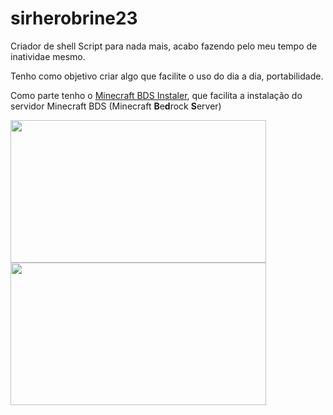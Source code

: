 # sirherobrine23

Criador de shell Script para nada mais, acabo fazendo pelo meu tempo de inatividae mesmo.

Tenho como objetivo criar algo que facilite o uso do dia a dia, portabilidade.

Como parte tenho o [Minecraft BDS Instaler](https://github.com/Sirherobrine23/Minecraft-Bedrock-auto-install), que facilita a instalação do servidor Minecraft BDS (Minecraft **B**e**d**rock **S**erver)

<img src="https://github.com/Sirherobrine23/Sirherobrine23/raw/master/media/2020-07-10-18-05-15_Trim.gif" width="409" height="228" />

<img src="https://github.com/Sirherobrine23/Sirherobrine23/raw/master/media/2020-07-10-18-08-20.gif" width="409" height="228" >
